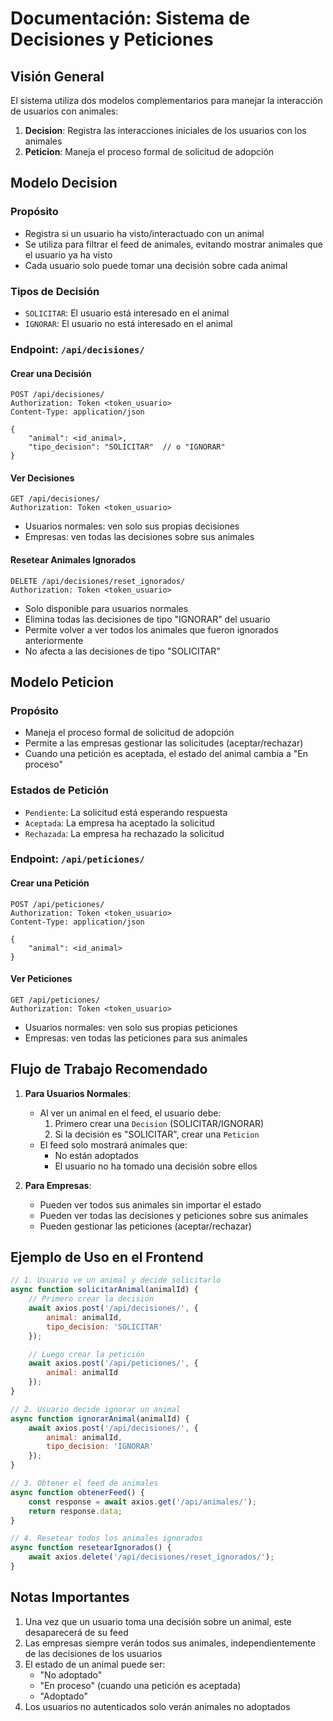 # Documentación: Sistema de Decisiones y Peticiones

## Visión General

El sistema utiliza dos modelos complementarios para manejar la interacción de usuarios con animales:

1. **Decision**: Registra las interacciones iniciales de los usuarios con los animales
2. **Peticion**: Maneja el proceso formal de solicitud de adopción

## Modelo Decision

### Propósito
- Registra si un usuario ha visto/interactuado con un animal
- Se utiliza para filtrar el feed de animales, evitando mostrar animales que el usuario ya ha visto
- Cada usuario solo puede tomar una decisión sobre cada animal

### Tipos de Decisión
- `SOLICITAR`: El usuario está interesado en el animal
- `IGNORAR`: El usuario no está interesado en el animal

### Endpoint: `/api/decisiones/`

#### Crear una Decisión
```http
POST /api/decisiones/
Authorization: Token <token_usuario>
Content-Type: application/json

{
    "animal": <id_animal>,
    "tipo_decision": "SOLICITAR"  // o "IGNORAR"
}
```

#### Ver Decisiones
```http
GET /api/decisiones/
Authorization: Token <token_usuario>
```

- Usuarios normales: ven solo sus propias decisiones
- Empresas: ven todas las decisiones sobre sus animales

#### Resetear Animales Ignorados
```http
DELETE /api/decisiones/reset_ignorados/
Authorization: Token <token_usuario>
```

- Solo disponible para usuarios normales
- Elimina todas las decisiones de tipo "IGNORAR" del usuario
- Permite volver a ver todos los animales que fueron ignorados anteriormente
- No afecta a las decisiones de tipo "SOLICITAR"

## Modelo Peticion

### Propósito
- Maneja el proceso formal de solicitud de adopción
- Permite a las empresas gestionar las solicitudes (aceptar/rechazar)
- Cuando una petición es aceptada, el estado del animal cambia a "En proceso"

### Estados de Petición
- `Pendiente`: La solicitud está esperando respuesta
- `Aceptada`: La empresa ha aceptado la solicitud
- `Rechazada`: La empresa ha rechazado la solicitud

### Endpoint: `/api/peticiones/`

#### Crear una Petición
```http
POST /api/peticiones/
Authorization: Token <token_usuario>
Content-Type: application/json

{
    "animal": <id_animal>
}
```

#### Ver Peticiones
```http
GET /api/peticiones/
Authorization: Token <token_usuario>
```

- Usuarios normales: ven solo sus propias peticiones
- Empresas: ven todas las peticiones para sus animales

## Flujo de Trabajo Recomendado

1. **Para Usuarios Normales**:
   - Al ver un animal en el feed, el usuario debe:
     1. Primero crear una `Decision` (SOLICITAR/IGNORAR)
     2. Si la decisión es "SOLICITAR", crear una `Peticion`
   - El feed solo mostrará animales que:
     - No están adoptados
     - El usuario no ha tomado una decisión sobre ellos

2. **Para Empresas**:
   - Pueden ver todos sus animales sin importar el estado
   - Pueden ver todas las decisiones y peticiones sobre sus animales
   - Pueden gestionar las peticiones (aceptar/rechazar)

## Ejemplo de Uso en el Frontend

```javascript
// 1. Usuario ve un animal y decide solicitarlo
async function solicitarAnimal(animalId) {
    // Primero crear la decisión
    await axios.post('/api/decisiones/', {
        animal: animalId,
        tipo_decision: 'SOLICITAR'
    });

    // Luego crear la petición
    await axios.post('/api/peticiones/', {
        animal: animalId
    });
}

// 2. Usuario decide ignorar un animal
async function ignorarAnimal(animalId) {
    await axios.post('/api/decisiones/', {
        animal: animalId,
        tipo_decision: 'IGNORAR'
    });
}

// 3. Obtener el feed de animales
async function obtenerFeed() {
    const response = await axios.get('/api/animales/');
    return response.data;
}

// 4. Resetear todos los animales ignorados
async function resetearIgnorados() {
    await axios.delete('/api/decisiones/reset_ignorados/');
}
```

## Notas Importantes

1. Una vez que un usuario toma una decisión sobre un animal, este desaparecerá de su feed
2. Las empresas siempre verán todos sus animales, independientemente de las decisiones de los usuarios
3. El estado de un animal puede ser:
   - "No adoptado"
   - "En proceso" (cuando una petición es aceptada)
   - "Adoptado"
4. Los usuarios no autenticados solo verán animales no adoptados 